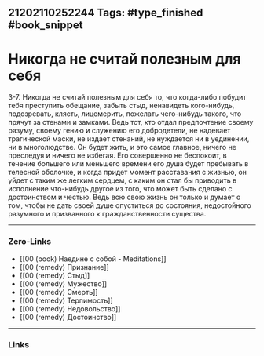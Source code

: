 21202110252244
Tags: #type_finished #book_snippet 
---
# Никогда не считай полезным для себя

 3-7. Никогда не считай полезным для себя то, что когда-либо побудит тебя преступить обещание, забыть стыд, ненавидеть кого-нибудь, подозревать, клясть, лицемерить, пожелать чего-нибудь такого, что прячут за стенами и замками. Ведь тот, кто отдал предпочтение своему разуму, своему гению и служению его добродетели, не надевает трагической маски, не издает стенаний, не нуждается ни в уединении, ни в многолюдстве. Он будет жить, и это самое главное, ничего не преследуя и ничего не избегая. Его совершенно не беспокоит, в течение большего или меньшего времени его душа будет пребывать в телесной оболочке, и когда придет момент расставания с жизнью, он уйдет с таким же легким сердцем, с каким он стал бы приводить в исполнение что-нибудь другое из того, что может быть сделано с достоинством и честью. Ведь всю свою жизнь он только и думает о том, чтобы не дать своей душе опуститься до состояния, недостойного разумного и призванного к гражданственности существа. 

---
### Zero-Links
 - [[00 (book) Наедине с собой - Meditations]]
 - [[00 (remedy) Признание]]
 - [[00 (remedy) Стыд]]
 - [[00 (remedy) Мужество]]
 - [[00 (remedy) Смерть]]
 - [[00 (remedy) Терпимость]]
 - [[00 (remedy) Недовольство]]
 - [[00 (remedy) Достоинство]]
---
### Links
